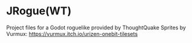 # JRogue(WT)
Project files for a Godot roguelike provided by ThoughtQuake
Sprites by Vurmux: https://vurmux.itch.io/urizen-onebit-tilesets
